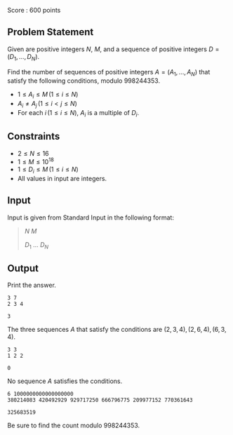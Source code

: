 Score : $600$ points

## Problem Statement

Given are positive integers $N$, $M$, and a sequence of positive integers $D = (D_1, \dots, D_N)$.

Find the number of sequences of positive integers $A = (A_1, \dots, A_N)$ that satisfy the following conditions, modulo $998244353$.

- $1 \leq A_i \leq M \, (1 \leq i \leq N)$
- $A_i \neq A_j \, (1 \leq i \lt j \leq N)$
- For each $i \, (1 \leq i \leq N)$, $A_i$ is a multiple of $D_i$.

## Constraints

- $2 \leq N \leq 16$
- $1 \leq M \leq 10^{18}$
- $1 \leq D_i \leq M \, (1 \leq i \leq N)$
- All values in input are integers.

## Input

Input is given from Standard Input in the following format:

> $N$ $M$
> 
> $D_1$ $\ldots$ $D_N$

## Output

Print the answer.

```input1
3 7
2 3 4
```

```output1
3
```

The three sequences $A$ that satisfy the conditions are $(2, 3, 4), (2, 6, 4), (6, 3, 4)$.

```input2
3 3
1 2 2
```

```output2
0
```

No sequence $A$ satisfies the conditions.

```input3
6 1000000000000000000
380214083 420492929 929717250 666796775 209977152 770361643
```

```output3
325683519
```

Be sure to find the count modulo $998244353$.